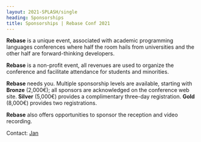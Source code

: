 ```yaml
---
layout: 2021-SPLASH/single
heading: Sponsorships
title: Sponsorships | Rebase Conf 2021
---
```


**Rebase** is a unique event, associated with academic programming languages
conferences where half the room hails from universities and the other half
are forward-thinking developers. 

**Rebase** is a non-profit event, all revenues are used to organize the
conference and facilitate attendance for students and minorities.

**Rebase** needs you. Multiple sponsorship levels are available, starting
with **Bronze** (2,000€); all sponsors are acknowledged on the conference
web site. **Silver** (5,000€) provides a complimentary three-day
registration.  **Gold** (8,000€) provides two registrations.

**Rebase** also offers opportunities to sponsor the reception and video
recording.

Contact: <a href="mailto:vitekj@me.com">Jan</a>
